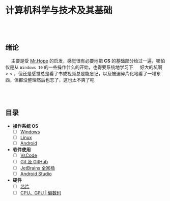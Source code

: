 # 计算机科学与技术及其基础

<br>
&emsp;

## 绪论

&emsp; 主要是受 [Mr.Hope](https://mrhope.site/code/basic/) 的启发，感觉很有必要地把 **CS** 的基础部分给过一遍，哪怕仅是从 `Windows 10` 的一些操作什么的开始，也得要系统地学习下
&emsp; 好大的坑啊 > < ，但还是感觉总是看了书或视频总是能忘记，以及被迫碎片化地看了一堆东西，但都没整理然后也忘了，这也太不爽了吧

<br>
&emsp;

## 目录

- **操作系统 OS**
  - [ ] [Windows]()
  - [ ] [Linux]()
  - [ ] [Android]()
- **软件使用**
  - [ ] [VsCode]()
  - [ ] [Git 及 GitHub]()
  - [ ] [JetBrains 全家桶]()
  - [ ] [Android Studio]()
- **硬件**
  - [ ] [芯片]()
  - [ ] [CPU、GPU | 偏数码]()
